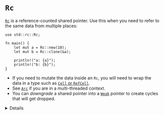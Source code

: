 # `Rc`

[`Rc`][1] is a reference-counted shared pointer. Use this when you need to refer
to the same data from multiple places:

```rust,editable
use std::rc::Rc;

fn main() {
    let mut a = Rc::new(10);
    let mut b = Rc::clone(&a);

    println!("a: {a}");
    println!("b: {b}");
}
```

* If you need to mutate the data inside an `Rc`, you will need to wrap the data in
  a type such as [`Cell` or `RefCell`][2].
* See [`Arc`][3] if you are in a multi-threaded context.
* You can *downgrade* a shared pointer into a [`Weak`][4] pointer to create cycles
  that will get dropped.

[1]: https://doc.rust-lang.org/std/rc/struct.Rc.html
[2]: https://doc.rust-lang.org/std/cell/index.html
[3]: ../concurrency/shared_state/arc.md
[4]: https://doc.rust-lang.org/std/rc/struct.Weak.html

<details>

* `Rc`'s count ensures that its contained value is valid for as long as there are references.
* `Rc` in Rust is like `std::shared_ptr` in C++.
* `Rc::clone` is cheap: it creates a pointer to the same allocation and increases the reference count. Does not make a deep clone and can generally be ignored when looking for performance issues in code.
* `make_mut` actually clones the inner value if necessary ("clone-on-write") and returns a mutable reference.
* Use `Rc::strong_count` to check the reference count.
* Compare the different datatypes mentioned. `Box` enables (im)mutable borrows that are enforced at compile time. `RefCell` enables (im)mutable borrows that are enforced at run time and will panic if it fails at runtime.
* `Rc::downgrade` gives you a *weakly reference-counted* object to
  create cycles that will be dropped properly (likely in combination with
  `RefCell`).

```rust,editable
use std::rc::{Rc, Weak};
use std::cell::RefCell;

#[derive(Debug)]
struct Node {
    value: i64,
    parent: Option<Weak<RefCell<Node>>>,
    children: Vec<Rc<RefCell<Node>>>,
}

fn main() {
    let mut root = Rc::new(RefCell::new(Node {
        value: 42,
        parent: None,
        children: vec![],
    }));
    let child = Rc::new(RefCell::new(Node {
        value: 43,
        children: vec![],
        parent: Some(Rc::downgrade(&root))
    }));
    root.borrow_mut().children.push(child);

    println!("graph: {root:#?}");
}
```

</details>
